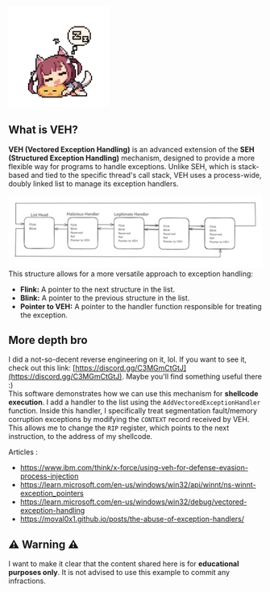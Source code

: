 <img src=imgs/sleeping.webp/>

What is VEH?
---
**VEH (Vectored Exception Handling)** is an advanced extension of the **SEH (Structured Exception Handling)** mechanism, designed to provide a more flexible way for programs to handle exceptions. Unlike SEH, which is stack-based and tied to the specific thread's call stack, VEH uses a process-wide, doubly linked list to manage its exception handlers.

<img src=imgs/veh-structure.png/>
This structure allows for a more versatile approach to exception handling:

* **Flink:** A pointer to the next structure in the list.
* **Blink:** A pointer to the previous structure in the list.
* **Pointer to VEH:** A pointer to the handler function responsible for treating the exception.


**More depth bro**
---
I did a not-so-decent reverse engineering on it, lol. If you want to see it, check out this link: [https://discord.gg/C3MGmCtGtJ](https://discord.gg/C3MGmCtGtJ). Maybe you'll find something useful there :) </br>
This software demonstrates how we can use this mechanism for **shellcode execution**. I add a handler to the list using the `AddVectoredExceptionHandler` function. Inside this handler, I specifically treat segmentation fault/memory corruption exceptions by modifying the `CONTEXT` record received by VEH. This allows me to change the `RIP` register, which points to the next instruction, to the address of my shellcode.

Articles :
* https://www.ibm.com/think/x-force/using-veh-for-defense-evasion-process-injection
* https://learn.microsoft.com/en-us/windows/win32/api/winnt/ns-winnt-exception_pointers
* https://learn.microsoft.com/en-us/windows/win32/debug/vectored-exception-handling
* https://moval0x1.github.io/posts/the-abuse-of-exception-handlers/

⚠️ **Warning** ⚠️
---
I want to make it clear that the content shared here is for **educational purposes only**. It is not advised to use this example to commit any infractions.
